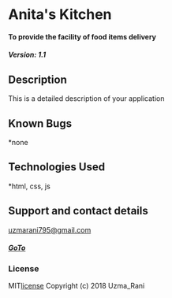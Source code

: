 # Anita's Kitchen
#### To provide the facility of food items delivery
##### Version: 1.1
## Description   
This is a detailed description of your application
## Known Bugs
*none
## Technologies Used
*html, css, js
## Support and contact details
uzmarani795@gmail.com
##### [GoTo](anitas-kitchen/index.html)
### License
MIT[license]( anitas-kitchen/LICENSE)
Copyright (c) 2018 Uzma_Rani
  
